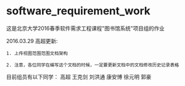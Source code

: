 # software_requirement_work
这是北京大学2016春季软件需求工程课程"图书馆系统"项目组的作业

2016.03.29 高超更新:

	1. 上传视图范围范围文档架构
	
	2. 注意，各位同学在编写这个文档的时候，一定要更新文档中的文档修改历史记录表格

目前组员有以下同学：
	高超
	王克剑
	刘洪通
	康安博
	徐元明
	郭豪
